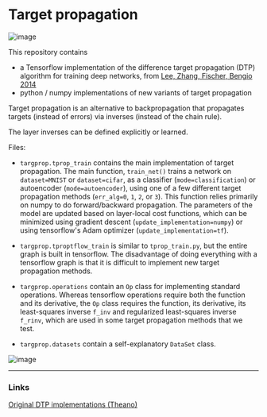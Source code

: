 # Target propagation

![image](https://cloud.githubusercontent.com/assets/7425776/22083370/db10a78a-dd99-11e6-9b98-5d04b201bd64.png)

This repository contains

* a Tensorflow implementation of the difference target propagation (DTP) algorithm for training deep networks, from [Lee, Zhang, Fischer, Bengio 2014](https://arxiv.org/abs/1412.7525)
* python / numpy implementations of new variants of target propagation

Target propagation is an alternative to backpropagation that propagates targets (instead of errors) via inverses (instead of the chain rule).

The layer inverses can be defined explicitly or learned.

Files:
- `targprop.tprop_train` contains the main implementation of target propagation. The main function, `train_net()` trains a network on `dataset=MNIST` or `dataset=cifar`, as a classifier (`mode=classification`) or autoencoder (`mode=autoencoder`), using one of a few different target propagation methods (`err_alg=0`, `1`, `2`, or `3`). This function relies primarily on numpy to do forward/backward propagation. The parameters of the model are updated based on layer-local cost functions, which can be minimized using gradient descent (`update_implementation=numpy`) or using tensorflow's Adam optimizer (`update_implementation=tf`).

- `targprop.tproptflow_train` is similar to `tprop_train.py`, but the entire graph is built in tensorflow. The disadvantage of doing everything with a tensorflow graph is that it is difficult to implement new target propagation methods. 

- `targprop.operations` contain an `Op` class for implementing standard operations. Whereas tensorflow operations require both the function and its derivative, the `Op` class requires the function, its derivative,  its least-squares inverse `f_inv` and regularized least-squares inverse `f_rinv`, which are used in some target propagation methods that we test.

- `targprop.datasets` contain a self-explanatory `DataSet` class.

![image](https://cloud.githubusercontent.com/assets/7425776/22864905/ce9808f8-f127-11e6-9fc2-e666b6744154.png)

-----------

### Links

[Original DTP implementations (Theano)](https://github.com/donghyunlee/dtp)